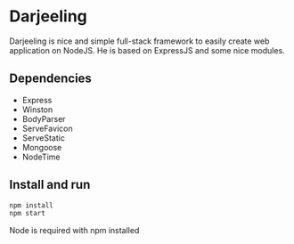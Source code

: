 Darjeeling
==========

Darjeeling is nice and simple full-stack framework to easily create web application on NodeJS. He is based on ExpressJS and some nice modules.

## Dependencies
- Express
- Winston
- BodyParser
- ServeFavicon
- ServeStatic
- Mongoose
- NodeTime

## Install and run

``` javascript
npm install
npm start
```

Node is required with npm installed
